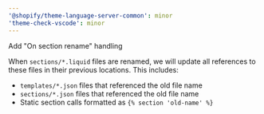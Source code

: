 ```yaml
---
'@shopify/theme-language-server-common': minor
'theme-check-vscode': minor
---
```


Add "On section rename" handling

When `sections/*.liquid` files are renamed, we will update all references to these files in their previous locations. This includes:

- `templates/*.json` files that referenced the old file name
- `sections/*.json` files that referenced the old file name
- Static section calls formatted as `{% section 'old-name' %}`
